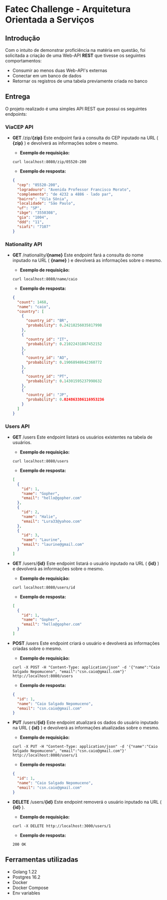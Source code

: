 # Fatec Challenge - Arquitetura Orientada a Serviços

## Introdução

Com o intuito de demonstrar proficiência na matéria em questão, foi solicitada a criação de uma Web-API **REST** que tivesse os seguintes comportamentos:

- Consumir ao menos duas Web-API's externas
- Conectar em um banco de dados
- Retornar os registros de uma tabela previamente criada no banco

## Entrega

O projeto realizado é uma simples API REST que possui os seguintes endpoints:

### ViaCEP API

- **GET** /zip/**{zip}**
  Este endpoint fará a consulta do CEP inputado na URL ( **{zip}** ) e devolverá as informações sobre o mesmo.

  - **Exemplo de requisição:**

  ```shell
  curl localhost:8080/zip/05520-200
  ```

  - **Exemplo de resposta:**

  ```json
  {
    "cep": "05520-200",
    "logradouro": "Avenida Professor Francisco Morato",
    "complemento": "de 4232 a 4886 - lado par",
    "bairro": "Vila Sônia",
    "localidade": "São Paulo",
    "uf": "SP",
    "ibge": "3550308",
    "gia": "1004",
    "ddd": "11",
    "siafi": "7107"
  }
  ```

### Nationality API

- **GET** /nationality/**{name}**
  Este endpoint fará a consulta do nome inputado na URL ( **{name}** ) e devolverá as informações sobre o mesmo.

  - **Exemplo de requisição:**

  ```shell
  curl localhost:8080/name/caio
  ```

  - **Exemplo de resposta:**

  ```json
  {
    "count": 1468,
    "name": "caio",
    "country": [
      {
        "country_id": "BR",
        "probability": 0.24218256035817998
      },
      {
        "country_id": "IT",
        "probability": 0.21022431867452152
      },
      {
        "country_id": "AO",
        "probability": 0.19068948642360772
      },
      {
        "country_id": "PT",
        "probability": 0.14301595237998632
      },
      {
        "country_id": "JP",
        "probability": 0.024863386116953236
      }
    ]
  }
  ```

### Users API

- **GET** /users
  Este endpoint listará os usuários existentes na tabela de usuários.

  - **Exemplo de requisição:**

  ```shell
  curl localhost:8080/users
  ```

  - **Exemplo de resposta:**

  ```json
  [
    {
      "id": 1,
      "name": "Gopher",
      "email": "hello@gopher.com"
    },
    {
      "id": 2,
      "name": "Halie",
      "email": "Lura33@yahoo.com"
    },
    {
      "id": 3,
      "name": "Laurine",
      "email": "laurine@gmail.com"
    }
  ]
  ```

- **GET** /users/**{id}**
  Este endpoint listará o usuário inputado na URL ( **{id}** ) e devolverá as informações sobre o mesmo.

  - **Exemplo de requisição:**

  ```shell
  curl localhost:8080/users/id
  ```

  - **Exemplo de resposta:**

  ```json
  [
    {
      "id": 1,
      "name": "Gopher",
      "email": "hello@gopher.com"
    }
  ]
  ```

- **POST** /users
  Este endpoint criará o usuário e devolverá as informações criadas sobre o mesmo.

  - **Exemplo de requisição:**

  ```shell
  curl -X POST -H "Content-Type: application/json" -d '{"name":"Caio Salgado Nepomuceno", "email":"csn.caio@gmail.com"}' http://localhost:8080/users
  ```

  - **Exemplo de resposta:**

  ```json
  {
    "id": 1,
    "name": "Caio Salgado Nepomuceno",
    "email": "csn.caio@gmail.com"
  }
  ```

- **PUT** /users/**{id}**
  Este endpoint atualizará os dados do usuário inputado na URL ( **{id}** ) e devolverá as informações atualizadas sobre o mesmo.

  - **Exemplo de requisição:**

  ```shell
  curl -X PUT -H "Content-Type: application/json" -d '{"name":"Caio Salgado Nepomuceno", "email":"csn.caio@gmail.com"}' http://localhost:8080/users/1
  ```

  - **Exemplo de resposta:**

  ```json
  {
    "id": 1,
    "name": "Caio Salgado Nepomuceno",
    "email": "csn.caio@gmail.com"
  }
  ```

- **DELETE** /users/**{id}**
  Este endpoint removerá o usuário inputado na URL ( **{id}** ).

  - **Exemplo de requisição:**

  ```shell
  curl -X DELETE http://localhost:3000/users/1
  ```

  - **Exemplo de resposta:**

  ```http
  200 OK
  ```

## Ferramentas utilizadas

- Golang 1.22
- Postgres 16.2
- Docker
- Docker Compose
- Env variables
